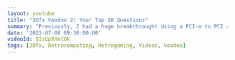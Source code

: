 ```yaml
---
layout: youtube
title: "3Dfx Voodoo 2: Your Top 10 Questions"
summary: "Previously, I had a huge breakthrough! Using a PCI-e to PCI adapter, I was able to get my old Voodoo2 card working on a modern PC with Windows 10. This time, I address your top questions and requests. Enjoy!"
date: '2023-07-08 09:30:00:00'
videoId: 91sEpXHnCOk
tags: [3Dfx, Retrocomputing, Retrogaming, Videos, Voodoo]
---
```


 